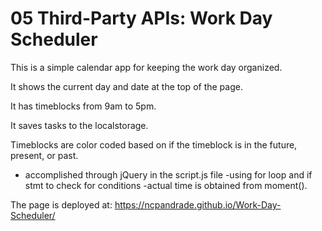 # 05 Third-Party APIs: Work Day Scheduler

This is a simple calendar app for keeping the work day organized. 

It shows the current day and date at the top of the page.

It has timeblocks from 9am to 5pm.

It saves tasks to the localstorage.

Timeblocks are color coded based on if the timeblock is in the future, present, or past.
 - accomplished through jQuery in the script.js file
    -using for loop and if stmt to check for conditions
    -actual time is obtained from moment().

The page is deployed at:
https://ncpandrade.github.io/Work-Day-Scheduler/


